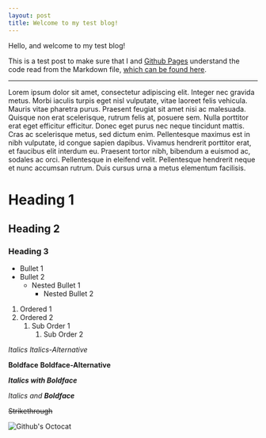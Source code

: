 ```yaml
---
layout: post
title: Welcome to my test blog!
---
```


Hello, and welcome to my test blog! 

This is a test post to make sure that I and [Github Pages](https:/pages.github.com) understand the code read from the Markdown file, [which can be found here]().

---

Lorem ipsum dolor sit amet, consectetur adipiscing elit. Integer nec gravida metus. Morbi iaculis turpis eget nisl vulputate, vitae laoreet felis vehicula. Mauris vitae pharetra purus. Praesent feugiat sit amet nisi ac malesuada. Quisque non erat scelerisque, rutrum felis at, posuere sem. Nulla porttitor erat eget efficitur efficitur. Donec eget purus nec neque tincidunt mattis. Cras ac scelerisque metus, sed dictum enim. Pellentesque maximus est in nibh vulputate, id congue sapien dapibus. Vivamus hendrerit porttitor erat, et faucibus elit interdum eu. Praesent tortor nibh, bibendum a euismod ac, sodales ac orci. Pellentesque in eleifend velit. Pellentesque hendrerit neque et nunc accumsan rutrum. Duis cursus urna a metus elementum facilisis.

# Heading 1
## Heading 2
### Heading 3

* Bullet 1
* Bullet 2
    *  Nested Bullet 1
        * Nested Bullet 2

1. Ordered 1
2. Ordered 2
    1. Sub Order 1
        1. Sub Order 2



*Italics*
_Italics-Alternative_

**Boldface**
__Boldface-Alternative__

***Italics with Boldface***

*Italics and __Boldface__*

~~Strikethrough~~

![](https://github.githubassets.com/images/modules/logos_page/Octocat.png "Github's Octocat")

